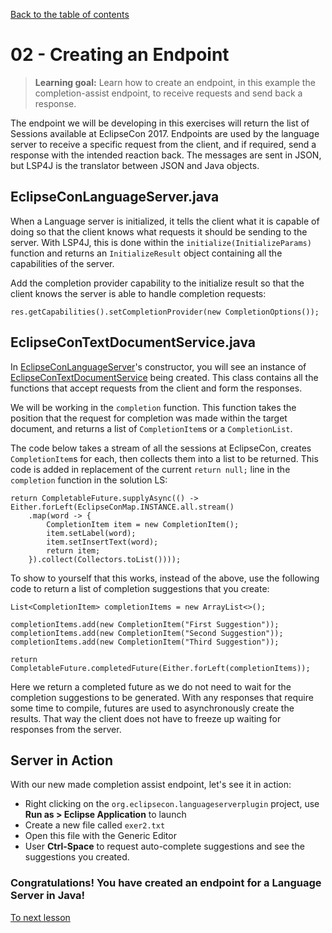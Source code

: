 [Back to the table of contents](/README.md#exercises)

# 02 - Creating an Endpoint

> **Learning goal:** Learn how to create an endpoint, in this example the completion-assist endpoint, to receive requests and send back a response.

The endpoint we will be developing in this exercises will return the list of Sessions available at EclipseCon 2017. Endpoints are used by the language server to receive a specific request from the client, and if required, send a response with the intended reaction back. The messages are sent in JSON, but LSP4J is the translator between JSON and Java objects.

## EclipseConLanguageServer.java

When a Language server is initialized, it tells the client what it is capable of doing so that the client knows what requests it should be sending to the server. With LSP4J, this is done within the `initialize(InitializeParams)` function and returns an `InitializeResult` object containing all the capabilities of the server.

Add the completion provider capability to the initialize result so that the client knows the server is able to handle completion requests:
```
res.getCapabilities().setCompletionProvider(new CompletionOptions());
```

## EclipseConTextDocumentService.java

In [EclipseConLanguageServer](/Exercises/2/src/org/eclipsecon/exercise2/EclipseConLanguageServer.java)'s constructor, you will see an instance of [EclipseConTextDocumentService](/Exercises/2/src/org/eclipsecon/exercise2/EclipseConTextDocumentService.java) being created. This class contains all the functions that accept requests from the client and form the responses.

We will be working in the `completion` function. This function takes the position that the request for completion was made within the target document, and returns a list of `CompletionItem`s or a `CompletionList`.

The code below takes a stream of all the sessions at EclipseCon, creates `CompletionItem`s for each, then collects them into a list to be returned. This code is added in replacement of the current `return null;` line in the `completion` function in the solution LS:
```
return CompletableFuture.supplyAsync(() -> Either.forLeft(EclipseConMap.INSTANCE.all.stream()
	.map(word -> {
		CompletionItem item = new CompletionItem();
		item.setLabel(word);
		item.setInsertText(word);
		return item;
	}).collect(Collectors.toList())));
```

To show to yourself that this works, instead of the above, use the following code to return a list of completion suggestions that you create:
```
List<CompletionItem> completionItems = new ArrayList<>();

completionItems.add(new CompletionItem("First Suggestion"));
completionItems.add(new CompletionItem("Second Suggestion"));
completionItems.add(new CompletionItem("Third Suggestion"));

return CompletableFuture.completedFuture(Either.forLeft(completionItems));
```
Here we return a completed future as we do not need to wait for the completion suggestions to be generated. With any responses that require some time to compile, futures are used to asynchronously create the results. That way the client does not have to freeze up waiting for responses from the server.

## Server in Action

With our new made completion assist endpoint, let's see it in action:
 - Right clicking on the `org.eclipsecon.languageserverplugin` project, use **Run as > Eclipse Application** to launch
 - Create a new file called `exer2.txt`
 - Open this file with the Generic Editor
 - User **Ctrl-Space** to request auto-complete suggestions and see the suggestions you created.

### Congratulations! You have created an endpoint for a Language Server in Java!

[To next lesson](/Exercises/3/3-README.md)